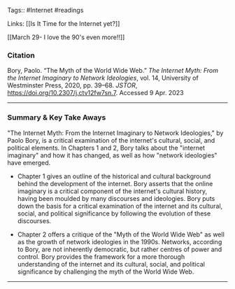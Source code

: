 
Tags:: #Internet #readings 

Links: [[Is It Time for the Internet yet?]] 

[[March 29- I love the 90's even more!!]]

### Citation
Bory, Paolo. “The Myth of the World Wide Web.” _The Internet Myth: From the Internet Imaginary to Network Ideologies_, vol. 14, University of Westminster Press, 2020, pp. 39–68. _JSTOR_, https://doi.org/10.2307/j.ctv12fw7sn.7. Accessed 9 Apr. 2023

---

### Summary & Key Take Aways
"The Internet Myth: From the Internet Imaginary to Network Ideologies," by Paolo Bory, is a critical examination of the internet's cultural, social, and political elements. In Chapters 1 and 2, Bory talks about the "internet imaginary" and how it has changed, as well as how "network ideologies" have emerged.

- Chapter 1 gives an outline of the historical and cultural background behind the development of the internet. Bory asserts that the online imaginary is a critical component of the internet's cultural history, having been moulded by many discourses and ideologies. Bory puts down the basis for a critical examination of the internet and its cultural, social, and political significance by following the evolution of these discourses.

- Chapter 2 offers a critique of the "Myth of the World Wide Web" as well as the growth of network ideologies in the 1990s. Networks, according to Bory, are not inherently democratic, but rather centres of power and control. Bory provides the framework for a more thorough understanding of the internet and its cultural, social, and political significance by challenging the myth of the World Wide Web.

---
